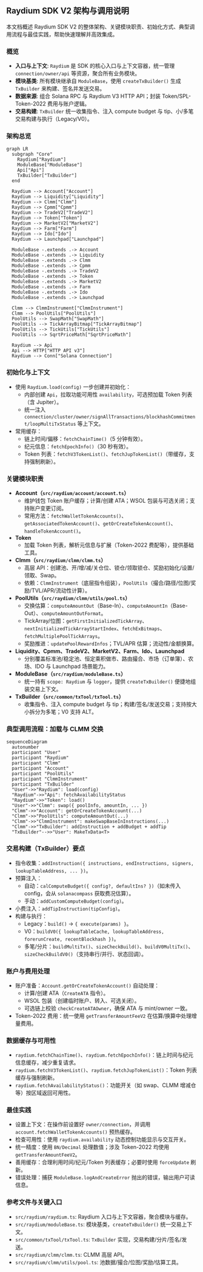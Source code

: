 ## Raydium SDK V2 架构与调用说明

本文档概述 Raydium SDK V2 的整体架构、关键模块职责、初始化方式、典型调用流程与最佳实践，帮助快速理解并高效集成。

### 概览

- **入口与上下文**: `Raydium` 是 SDK 的核心入口与上下文容器，统一管理 `connection/owner/api` 等资源，聚合所有业务模块。
- **模块基类**: 所有模块继承自 `ModuleBase`，使用 `createTxBuilder()` 生成 `TxBuilder` 来构建、签名并发送交易。
- **数据来源**: 组合 Solana RPC 与 Raydium V3 HTTP API；封装 Token/SPL-Token-2022 费用与账户逻辑。
- **交易构建**: `TxBuilder` 统一收集指令、注入 compute budget 与 tip、小/多笔交易构建与执行（Legacy/V0）。

### 架构总览

```mermaid
graph LR
  subgraph "Core"
    Raydium["Raydium"]
    ModuleBase["ModuleBase"]
    Api["Api"]
    TxBuilder["TxBuilder"]
  end

  Raydium --> Account["Account"]
  Raydium --> Liquidity["Liquidity"]
  Raydium --> Clmm["Clmm"]
  Raydium --> Cpmm["Cpmm"]
  Raydium --> TradeV2["TradeV2"]
  Raydium --> Token["Token"]
  Raydium --> MarketV2["MarketV2"]
  Raydium --> Farm["Farm"]
  Raydium --> Ido["Ido"]
  Raydium --> Launchpad["Launchpad"]

  ModuleBase -.extends .-> Account
  ModuleBase -.extends .-> Liquidity
  ModuleBase -.extends .-> Clmm
  ModuleBase -.extends .-> Cpmm
  ModuleBase -.extends .-> TradeV2
  ModuleBase -.extends .-> Token
  ModuleBase -.extends .-> MarketV2
  ModuleBase -.extends .-> Farm
  ModuleBase -.extends .-> Ido
  ModuleBase -.extends .-> Launchpad

  Clmm --> ClmmInstrument["ClmmInstrument"]
  Clmm --> PoolUtils["PoolUtils"]
  PoolUtils --> SwapMath["SwapMath"]
  PoolUtils --> TickArrayBitmap["TickArrayBitmap"]
  PoolUtils --> TickUtils["TickUtils"]
  PoolUtils --> SqrtPriceMath["SqrtPriceMath"]

  Raydium --> Api
  Api --> HTTP["HTTP API v3"]
  Raydium --> Conn["Solana Connection"]
```

### 初始化与上下文

- 使用 `Raydium.load(config)` 一步创建并初始化：
  - 内部创建 `Api`，拉取功能可用性 `availability`，可选预加载 Token 列表（含 Jupiter）。
  - 统一注入 `connection/cluster/owner/signAllTransactions/blockhashCommitment/loopMultiTxStatus` 等上下文。
- 常用缓存：
  - 链上时间/偏移：`fetchChainTime()`（5 分钟有效）。
  - 纪元信息：`fetchEpochInfo()`（30 秒有效）。
  - Token 列表：`fetchV3TokenList()`、`fetchJupTokenList()`（带缓存，支持强制刷新）。

### 关键模块职责

- **Account（`src/raydium/account/account.ts`）**
  - 维护钱包 Token 账户缓存；计算/创建 ATA；WSOL 包装与可选关闭；支持账户变更订阅。
  - 常用方法：`fetchWalletTokenAccounts()`、`getAssociatedTokenAccount()`、`getOrCreateTokenAccount()`、`handleTokenAccount()`。
- **Token**
  - 加载 Token 列表，解析元信息与扩展（Token-2022 费配等），提供基础工具。
- **Clmm（`src/raydium/clmm/clmm.ts`）**
  - 高层 API：创建池、开/增/减/关仓位、锁仓/领取锁仓、奖励初始化/设置/领取、Swap。
  - 依赖：`ClmmInstrument`（底层指令组装），`PoolUtils`（撮合/路径/位图/奖励/TVL/APR/流动性计算）。
- **PoolUtils（`src/raydium/clmm/utils/pool.ts`）**
  - 交换估算：`computeAmountOut`（Base-In）、`computeAmountIn`（Base-Out）、`computeAmountOutFormat`。
  - TickArray/位图：`getFirstInitializedTickArray`、`nextInitializedTickArrayStartIndex`、`fetchExBitmaps`、`fetchMultiplePoolTickArrays`。
  - 奖励推进：`updatePoolRewardInfos`；TVL/APR 估算；流动性/金额换算。
- **Liquidity、Cpmm、TradeV2、MarketV2、Farm、Ido、Launchpad**
  - 分别覆盖标准池/稳定池、恒定乘积做市、路由撮合、市场（订单簿）、农场、IDO 与 Launchpad 场景能力。
- **ModuleBase（`src/raydium/moduleBase.ts`）**
  - 统一持有 `scope: Raydium` 与 `logger`，提供 `createTxBuilder()` 便捷地组装交易上下文。
- **TxBuilder（`src/common/txTool/txTool.ts`）**
  - 收集指令、注入 compute budget 与 tip；构建/签名/发送交易；支持按大小拆分为多笔；V0 支持 ALT。

### 典型调用流程：加载与 CLMM 交换

```mermaid
sequenceDiagram
  autonumber
  participant "User"
  participant "Raydium"
  participant "Clmm"
  participant "Account"
  participant "PoolUtils"
  participant "ClmmInstrument"
  participant "TxBuilder"
  "User"->>"Raydium": load(config)
  "Raydium"->>"Api": fetchAvailabilityStatus
  "Raydium"->>"Token": load()
  "User"->>"Clmm": swap({ poolInfo, amountIn, ... })
  "Clmm"->>"Account": getOrCreateTokenAccount(...)
  "Clmm"->>"PoolUtils": computeAmountOut(...)
  "Clmm"->>"ClmmInstrument": makeSwapBaseInInstructions(...)
  "Clmm"->>"TxBuilder": addInstruction + addBudget + addTip
  "TxBuilder"-->>"User": MakeTxData<T>
```

### 交易构建（TxBuilder）要点

- 指令收集：`addInstruction({ instructions, endInstructions, signers, lookupTableAddress, ... })`。
- 预算注入：
  - 自动：`calComputeBudget({ config?, defaultIns? })`（如未传入 config，会从 `solanacompass` 获取费况估算）。
  - 手动：`addCustomComputeBudget(config)`。
- 小费注入：`addTipInstruction(tipConfig)`。
- 构建与执行：
  - Legacy：`build()` → `{ execute(params) }`。
  - V0：`buildV0({ lookupTableCache, lookupTableAddress, forerunCreate, recentBlockhash })`。
  - 多笔/分片：`buildMultiTx()`、`sizeCheckBuild()`、`buildV0MultiTx()`、`sizeCheckBuildV0()`（支持串行/并行、状态回调）。

### 账户与费用处理

- 账户准备：`Account.getOrCreateTokenAccount()` 自动处理：
  - 计算/创建 ATA（`CreateATA` 指令）。
  - WSOL 包装（创建临时账户、转入、可选关闭）。
  - 可选链上校验 `checkCreateATAOwner`，确保 ATA 与 mint/owner 一致。
- Token-2022 费用：统一使用 `getTransferAmountFeeV2` 在估算/换算中处理增量费用。

### 数据缓存与可用性

- `raydium.fetchChainTime()`、`raydium.fetchEpochInfo()`：链上时间与纪元信息缓存，减少重复请求。
- `raydium.fetchV3TokenList()`、`raydium.fetchJupTokenList()`：Token 列表缓存与强制刷新。
- `raydium.fetchAvailabilityStatus()`：功能开关（如 swap、CLMM 增减仓等）按区域返回可用性。

### 最佳实践

- 设置上下文：在操作前设置好 `owner/connection`，并调用 `account.fetchWalletTokenAccounts()` 预热缓存。
- 检查可用性：使用 `raydium.availability` 动态控制功能显示与交互开关。
- 统一精度：使用 `BN/Decimal` 处理数值；涉及 Token-2022 均使用 `getTransferAmountFeeV2`。
- 善用缓存：合理利用时间/纪元/Token 列表缓存；必要时使用 `forceUpdate` 刷新。
- 错误处理：捕获 `ModuleBase.logAndCreateError` 抛出的错误，输出用户可读信息。

### 参考文件与关键入口

- `src/raydium/raydium.ts`: Raydium 入口与上下文容器，聚合模块与缓存。
- `src/raydium/moduleBase.ts`: 模块基类，`createTxBuilder()` 统一交易上下文。
- `src/common/txTool/txTool.ts`: `TxBuilder` 实现，交易构建/分片/签名/发送。
- `src/raydium/clmm/clmm.ts`: CLMM 高层 API。
- `src/raydium/clmm/utils/pool.ts`: 池数据/撮合/位图/奖励/估算工具。
